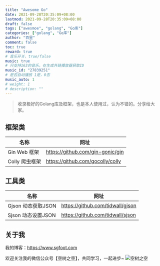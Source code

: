 ```yaml
---
title: "Awesome Go"
date: 2021-09-28T20:35:09+08:00
lastmod: 2021-09-28T20:35:09+08:00
draft: false
tags: ["awesmoe", "golang", "Go库"]
categories: ["golang", "Go库"]
author: "百里"
comment: false
toc: true
reward: true
# 音乐开关，true/false
music: true
# 只支持163的音乐，在生成外链播放器获取ID
music_id: "27839251"
# 是否自动播放 1是，0否
music_auto: 1
# weight: 1
# description: ""
---
```




> 收录极好的Golang库及框架，也是本人使用过，认为不错的。分享给大家。

## 框架类

| 名称       | 网址                               |
| ---------- | ---------------------------------- |
| Gin Web 框架 | https://github.com/gin-gonic/gin |
| Colly 爬虫框架 |https://github.com/gocolly/colly|


## 工具类
| 名称       | 网址                               |
| ---------- | ---------------------------------- |
| Gjson 动态获取JSON | https://github.com/tidwall/gjson  |
| Sjson 动态设置JSON | https://github.com/tidwall/sjson |






## 关于我
我的博客：https://www.sgfoot.com

欢迎关注我的微信公众号【空树之空】，共同学习，一起进步~
![空树之空](https://cdn.jsdelivr.net/gh/yezihack/assets@master/b/20210122112114.png?imageslim)